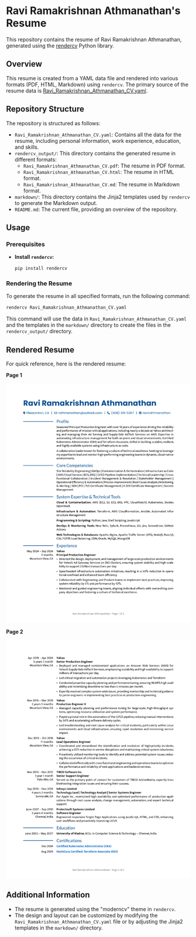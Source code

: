 # Ravi Ramakrishnan Athmanathan's Resume

This repository contains the resume of Ravi Ramakrishnan Athmanathan, generated using the [rendercv](https://rendercv.com/) Python library.

## Overview

This resume is created from a YAML data file and rendered into various formats (PDF, HTML, Markdown) using `rendercv`. The primary source of the resume data is [Ravi_Ramakrishnan_Athmanathan_CV.yaml](Ravi_Ramakrishnan_Athmanathan_CV.yaml).

## Repository Structure

The repository is structured as follows:

* `Ravi_Ramakrishnan_Athmanathan_CV.yaml`: Contains all the data for the resume, including personal information, work experience, education, and skills.
* `rendercv_output/`: This directory contains the generated resume in different formats:
    * `Ravi_Ramakrishnan_Athmanathan_CV.pdf`: The resume in PDF format.
    * `Ravi_Ramakrishnan_Athmanathan_CV.html`: The resume in HTML format.
    * `Ravi_Ramakrishnan_Athmanathan_CV.md`: The resume in Markdown format.
* `markdown/`: This directory contains the Jinja2 templates used by `rendercv` to generate the Markdown output.
* `README.md`: The current file, providing an overview of the repository.

## Usage

### Prerequisites

* **Install `rendercv`:**

    ```bash
    pip install rendercv
    ```

### Rendering the Resume

To generate the resume in all specified formats, run the following command:

```bash
rendercv Ravi_Ramakrishnan_Athmanathan_CV.yaml
```

This command will use the data in `Ravi_Ramakrishnan_Athmanathan_CV.yaml` and the templates in the `markdown/` directory to create the files in the `rendercv_output/` directory.

## Rendered Resume

For quick reference, here is the rendered resume:

**Page 1**

![Ravi Ramakrishnan Athmanathan's Resume - Page 1](rendercv_output/Ravi_Ramakrishnan_Athmanathan_CV_1.png)

**Page 2**

![Ravi Ramakrishnan Athmanathan's Resume - Page 2](rendercv_output/Ravi_Ramakrishnan_Athmanathan_CV_2.png)

## Additional Information

* The resume is generated using the "moderncv" theme in `rendercv`.
* The design and layout can be customized by modifying the `Ravi_Ramakrishnan_Athmanathan_CV.yaml` file or by adjusting the Jinja2 templates in the `markdown/` directory.
